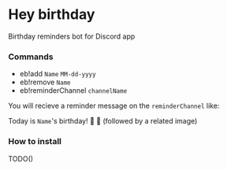# Hey birthday
Birthday reminders bot for Discord app

### Commands

- eb!add `Name` `MM-dd-yyyy`
- eb!remove `Name`
- eb!reminderChannel `channelName`

You will recieve a reminder message on the `reminderChannel` like:

Today is `Name`'s birthday! :tada: :tada:
(followed by a related image)

### How to install

TODO()
